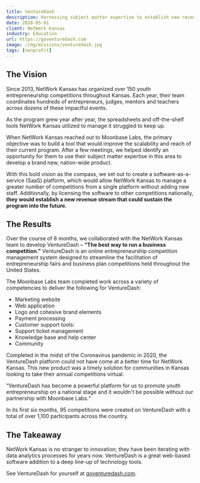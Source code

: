 ```yaml
---
title: VentureDash
description: Harnessing subject matter expertise to establish new revenue streams.
date: 2020-05-01
client: NetWork Kansas
industry: Education
url: https://goventuredash.com
image: /img/missions/venturedash.jpg
tags: [nonprofit]
---
```


## The Vision

Since 2013, NetWork Kansas has organized over 150 youth entrepreneurship competitions throughout Kansas. Each year, their team coordinates hundreds of entrepreneurs, judges, mentors and teachers across dozens of these impactful events.

As the program grew year after year, the spreadsheets and off-the-shelf tools NetWork Kansas utilized to manage it struggled to keep up.

When NetWork Kansas reached out to Moonbase Labs, the primary objective was to build a tool that would improve the scalability and reach of their current program. After a few meetings, we helped identify an opportunity for them to use their subject matter expertise in this area to develop a brand new, nation-wide product.

With this bold vision as the compass, we set out to create a software-as-a-service (SaaS) platform, which would allow NetWork Kansas to manage a greater number of competitions from a single platform without adding new staff. Additionally, by licensing the software to other competitions nationally, **they would establish a new revenue stream that could sustain the program into the future.**

## The Results

Over the course of 8 months, we collaborated with the NetWork Kansas team to develop VentureDash – __“The best way to run a business competition.”__ VentureDash is an online entrepreneurship competition management system designed to streamline the facilitation of entrepreneurship fairs and business plan competitions held throughout the United States.

The Moonbase Labs team completed work across a variety of competencies to deliver the following for VentureDash:

 * Marketing website
 * Web application
 * Logo and cohesive brand elements
 * Payment processing
 * Customer support tools:
  * Support ticket management
  * Knowledge base and help center
  * Community

Completed in the midst of the Coronavirus pandemic in 2020, the VentureDash platform could not have come at a better time for NetWork Kansas. This new product was a timely solution for communities in Kansas looking to take their annual competitions virtual.

<x-blockquote credit="Erik Pedersen, VP of Entrepreneurship at NetWork Kansas">
“VentureDash has become a powerful platform for us to promote youth entrepreneurship on a national stage and it wouldn't be possible without our partnership with Moonbase Labs.“
</x-blockquote>

In its first six months, 95 competitions were created on VentureDash with a total of over 1,100 participants across the country.

## The Takeaway
NetWork Kansas is no stranger to innovation; they have been iterating with data analytics processes for years now. VentureDash is a great web-based software addition to a deep line-up of technology tools.

See VentureDash for yourself at [goventuredash.com](https://goventuredash.com).
